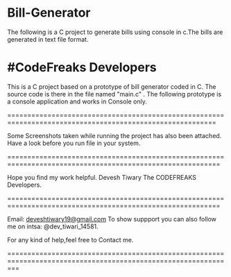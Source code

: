 # Bill-Generator
The following is a C project  to generate bills using console in c.The bills are generated in text file format.


#CodeFreaks Developers
=========================================================================================================
This is a C project based on a prototype of bill generator coded in C.
The source code is there in the file named "main.c" . 
The following prototype is a console application and works in Console only.

==========================================================================================================

Some Screenshots taken while running the project has also been attached.
Have a look before you run file in your system.

===========================================================================================================

Hope you find my work helpful.
Devesh Tiwary
The CODEFREAKS Developers.

===========================================================================================================

Email: deveshtiwary19@gmail.com
To show suppport you can also follow me on intsa: @dev_tiwari_14581.

For any kind of help,feel free to Contact me.


===============================================================================================================



